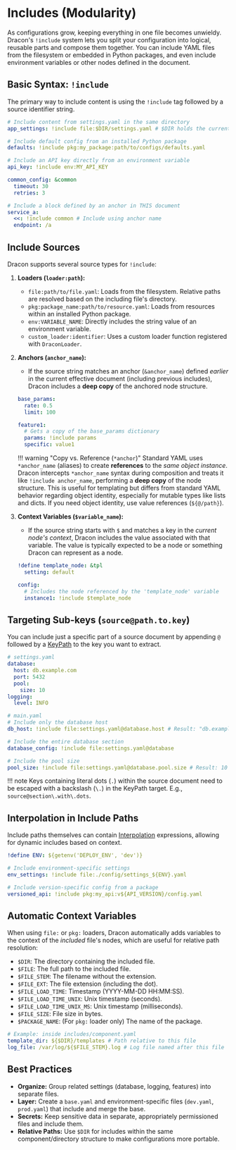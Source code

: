 # Includes (Modularity)

As configurations grow, keeping everything in one file becomes unwieldy. Dracon's `!include` system lets you split your configuration into logical, reusable parts and compose them together.
You can include YAML files from the filesystem or embedded in Python packages, and even include environment variables or other nodes defined in the document.

## Basic Syntax: `!include`

The primary way to include content is using the `!include` tag followed by a source identifier string.

```yaml
# Include content from settings.yaml in the same directory
app_settings: !include file:$DIR/settings.yaml # $DIR holds the current file's directory. see [Automatic Context Variables](#automatic-context-variables)

# Include default config from an installed Python package
defaults: !include pkg:my_package:path/to/configs/defaults.yaml

# Include an API key directly from an environment variable
api_key: !include env:MY_API_KEY

common_config: &common
  timeout: 30
  retries: 3

# Include a block defined by an anchor in THIS document
service_a:
  <<: !include common # Include using anchor name
  endpoint: /a
```

## Include Sources

Dracon supports several source types for `!include`:

1.  **Loaders (`loader:path`):**

    - `file:path/to/file.yaml`: Loads from the filesystem. Relative paths are resolved based on the including file's directory.
    - `pkg:package_name:path/to/resource.yaml`: Loads from resources within an installed Python package.
    - `env:VARIABLE_NAME`: Directly includes the string value of an environment variable.
    - `custom_loader:identifier`: Uses a custom loader function registered with `DraconLoader`.

2.  **Anchors (`anchor_name`):**

    - If the source string matches an anchor (`&anchor_name`) defined _earlier_ in the current effective document (including previous includes), Dracon includes a **deep copy** of the anchored node structure.

    ```yaml
    base_params:
      rate: 0.5
      limit: 100

    feature1:
      # Gets a copy of the base_params dictionary
      params: !include params
      specific: value1
    ```

    !!! warning "Copy vs. Reference (`*anchor`)"
    Standard YAML uses `*anchor_name` (aliases) to create **references** to the _same object instance_. Dracon intercepts `*anchor_name` syntax during composition and treats it like `!include anchor_name`, performing a **deep copy** of the node structure. This is useful for templating but differs from standard YAML behavior regarding object identity, especially for mutable types like lists and dicts. If you need object identity, use value references (`${@/path}`).

3.  **Context Variables (`$variable_name`):**

    - If the source string starts with `$` and matches a key in the _current node's context_, Dracon includes the value associated with that variable. The value is typically expected to be a node or something Dracon can represent as a node.

    ```yaml
    !define template_node: &tpl
      setting: default

    config:
      # Includes the node referenced by the 'template_node' variable
      instance1: !include $template_node
    ```

## Targeting Sub-keys (`source@path.to.key`)

You can include just a specific part of a source document by appending `@` followed by a [KeyPath](keypaths.md) to the key you want to extract.

```yaml
# settings.yaml
database:
  host: db.example.com
  port: 5432
  pool:
    size: 10
logging:
  level: INFO
```

```yaml
# main.yaml
# Include only the database host
db_host: !include file:settings.yaml@database.host # Result: "db.example.com"

# Include the entire database section
database_config: !include file:settings.yaml@database

# Include the pool size
pool_size: !include file:settings.yaml@database.pool.size # Result: 10
```

!!! note
Keys containing literal dots (`.`) within the source document need to be escaped with a backslash (`\.`) in the KeyPath target. E.g., `source@section\.with\.dots`.

## Interpolation in Include Paths

Include paths themselves can contain [Interpolation](interpolation.md) expressions, allowing for dynamic includes based on context.

```yaml
!define ENV: ${getenv('DEPLOY_ENV', 'dev')}

# Include environment-specific settings
env_settings: !include file:./config/settings_${ENV}.yaml

# Include version-specific config from a package
versioned_api: !include pkg:my_api:v${API_VERSION}/config.yaml
```

## Automatic Context Variables

When using `file:` or `pkg:` loaders, Dracon automatically adds variables to the context of the _included_ file's nodes, which are useful for relative path resolution:

- `$DIR`: The directory containing the included file.
- `$FILE`: The full path to the included file.
- `$FILE_STEM`: The filename without the extension.
- `$FILE_EXT`: The file extension (including the dot).
- `$FILE_LOAD_TIME`: Timestamp (YYYY-MM-DD HH:MM:SS).
- `$FILE_LOAD_TIME_UNIX`: Unix timestamp (seconds).
- `$FILE_LOAD_TIME_UNIX_MS`: Unix timestamp (milliseconds).
- `$FILE_SIZE`: File size in bytes.
- `$PACKAGE_NAME`: (For `pkg:` loader only) The name of the package.

```yaml
# Example: inside includes/component.yaml
template_dir: ${$DIR}/templates # Path relative to this file
log_file: /var/log/${$FILE_STEM}.log # Log file named after this file
```

## Best Practices

- **Organize:** Group related settings (database, logging, features) into separate files.
- **Layer:** Create a `base.yaml` and environment-specific files (`dev.yaml`, `prod.yaml`) that include and merge the base.
- **Secrets:** Keep sensitive data in separate, appropriately permissioned files and include them.
- **Relative Paths:** Use `$DIR` for includes within the same component/directory structure to make configurations more portable.
